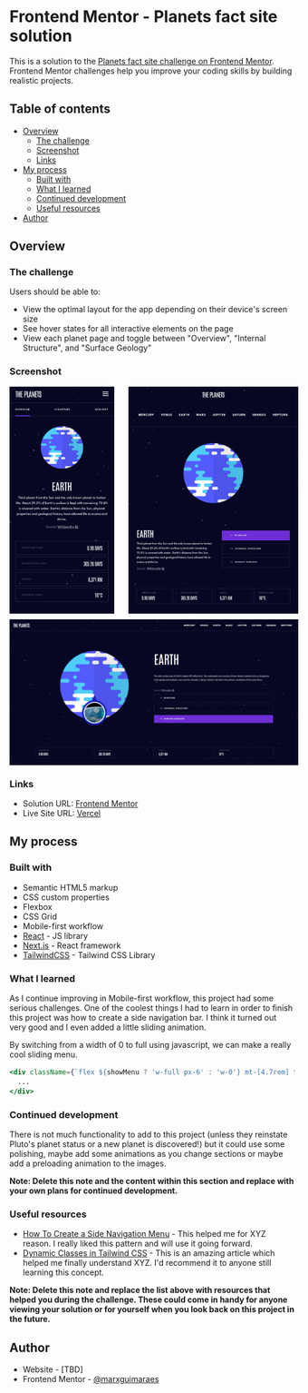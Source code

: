 # Frontend Mentor - Planets fact site solution

This is a solution to the [Planets fact site challenge on Frontend Mentor](https://www.frontendmentor.io/challenges/planets-fact-site-gazqN8w_f). Frontend Mentor challenges help you improve your coding skills by building realistic projects. 

## Table of contents

- [Overview](#overview)
  - [The challenge](#the-challenge)
  - [Screenshot](#screenshot)
  - [Links](#links)
- [My process](#my-process)
  - [Built with](#built-with)
  - [What I learned](#what-i-learned)
  - [Continued development](#continued-development)
  - [Useful resources](#useful-resources)
- [Author](#author)

## Overview

### The challenge

Users should be able to:

- View the optimal layout for the app depending on their device's screen size
- See hover states for all interactive elements on the page
- View each planet page and toggle between "Overview", "Internal Structure", and "Surface Geology"

### Screenshot

<p style="display: grid; grid-template-columns: 200px 400px; grid-gap: 10px">
  <img src='screenshots/mobile.png' alt='Desktop screenshot' height=400>
  <img src='screenshots/tablet.png' alt='Desktop screenshot' height=400>
  <img src='screenshots/desktop.png' alt='Desktop screenshot' width=510 style="grid-area: 2 / 1 / span 1 / span 2">
</p>

### Links

- Solution URL: [Frontend Mentor](https://www.frontendmentor.io/solutions/responsive-planet-facts-website-sc5XsIcZ0D)
- Live Site URL: [Vercel](https://planets-fact-site-beta.vercel.app/)

## My process

### Built with

- Semantic HTML5 markup
- CSS custom properties
- Flexbox
- CSS Grid
- Mobile-first workflow
- [React](https://reactjs.org/) - JS library
- [Next.js](https://nextjs.org/) - React framework
- [TailwindCSS](tailwindcss.com/) - Tailwind CSS Library

### What I learned

As I continue improving in Mobile-first workflow, this project had some serious challenges. One of the coolest things I had to learn in order to finish this project was how to create a side navigation bar. I think it turned out very good and I even added a little sliding animation.

By switching from a width of 0 to full using javascript, we can make a really cool sliding menu.

```jsx
<div className={`flex ${showMenu ? 'w-full px-6' : 'w-0'} mt-[4.7rem] transition-[width] overflow-x-hidden ease-linear duration-200 fixed ...`}>
  ...
</div>
```

### Continued development

There is not much functionality to add to this project (unless they reinstate Pluto's planet status or a new planet is discovered!) but it could use some polishing, maybe add some animations as you change sections or maybe add a preloading animation to the images.

**Note: Delete this note and the content within this section and replace with your own plans for continued development.**

### Useful resources

- [How To Create a Side Navigation Menu](https://www.w3schools.com/howto/howto_js_sidenav.asp) - This helped me for XYZ reason. I really liked this pattern and will use it going forward.
- [Dynamic Classes in Tailwind CSS](https://www.codeconcisely.com/posts/tailwind-css-dynamic-class/) - This is an amazing article which helped me finally understand XYZ. I'd recommend it to anyone still learning this concept.

**Note: Delete this note and replace the list above with resources that helped you during the challenge. These could come in handy for anyone viewing your solution or for yourself when you look back on this project in the future.**

## Author

- Website - [TBD]
- Frontend Mentor - [@marxguimaraes](https://www.frontendmentor.io/profile/marxguimaraes)
